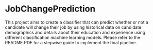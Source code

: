 # JobChangePrediction
This project aims to create a classifier that can predict whether or not a candidate will change their job by using historical data on candidate demographics and details about their education and experience using different classification machine learning models.
Please refer to the README.PDF for a stepwise guide to implement the final pipeline.
